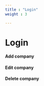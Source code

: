 ```yaml
---
title : "Login"
weight : 3

---
```



# Login

#### Add company
#### Edit company
#### Delete company
